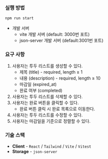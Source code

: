 ### 실행 방법

```bash
npm run start
```

- 개발 서버
  - vite 개발 서버 (default: 3000번 포트)
  - json-server 개발 서버 (default:3001번 포트)

### 요구 사항

1. 사용자는 투두 리스트를 생성할 수 있다.
   - 제목 (title) - required, length ≥ 1
   - 내용 (description) - required, length ≥ 10
   - 마감일 (expired_at)
   - 완료 여부 (completed)
2. 사용자는 투두 리스트를 삭제할 수 있다.
3. 사용자는 완료 버튼을 클릭할 수 있다.
   - 완료 버튼 클릭 시 완료 목록으로 이동한다.
4. 사용자는 투두 리스트를 수정할 수 있다.
5. 사용자는 마감일을 기준으로 정렬할 수 있다.

### 기술 스택

- **Client** - `React` / `Tailwind` / `Vite` / `Vitest`
- **Storage** - `json-server`

